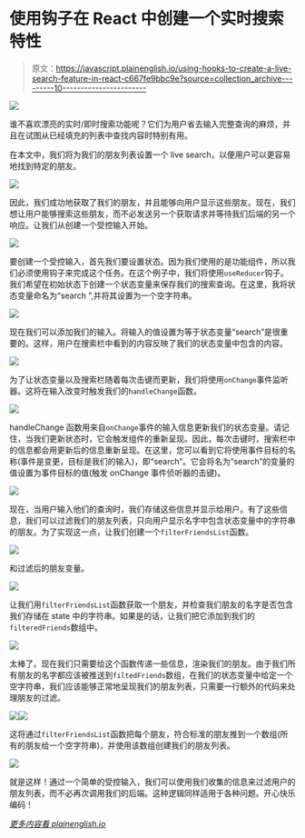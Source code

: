 # 使用钩子在 React 中创建一个实时搜索特性

> 原文：<https://javascript.plainenglish.io/using-hooks-to-create-a-live-search-feature-in-react-c667fe9bbc9e?source=collection_archive---------10----------------------->

![](img/cece1d565478f2bde649d7745eeb5906.png)

谁不喜欢漂亮的实时/即时搜索功能呢？它们为用户省去输入完整查询的麻烦，并且在试图从已经填充的列表中查找内容时特别有用。

在本文中，我们将为我们的朋友列表设置一个 live search，以便用户可以更容易地找到特定的朋友。

![](img/0bc9fba091f1b93f5a601a5c19bf2944.png)

因此，我们成功地获取了我们的朋友，并且能够向用户显示这些朋友。现在，我们想让用户能够搜索这些朋友，而不必发送另一个获取请求并等待我们后端的另一个响应。让我们从创建一个受控输入开始。

![](img/3deb117f5b9d12177202dbd8e89a41a8.png)

要创建一个受控输入，首先我们要设置状态。因为我们使用的是功能组件，所以我们必须使用钩子来完成这个任务。在这个例子中，我们将使用`useReducer`钩子。我们希望在初始状态下创建一个状态变量来保存我们的搜索查询。在这里，我将状态变量命名为“search ”,并将其设置为一个空字符串。

![](img/53c64f46a7e8175e3e1d14b1e5c6976a.png)

现在我们可以添加我们的输入。将输入的值设置为等于状态变量“search”是很重要的。这样，用户在搜索栏中看到的内容反映了我们的状态变量中包含的内容。

![](img/3396360630a0a1e0d8db4ee11755312e.png)

为了让状态变量以及搜索栏随着每次击键而更新，我们将使用`onChange`事件监听器。这将在输入改变时触发我们的`handleChange`函数。

![](img/4896d909271289ee1caf2833452b335b.png)

handleChange 函数用来自`onChange`事件的输入信息更新我们的状态变量。请记住，当我们更新状态时，它会触发组件的重新呈现。因此，每次击键时，搜索栏中的信息都会用更新后的信息重新呈现。在这里，您可以看到它将使用事件目标的名称(事件是变更，目标是我们的输入)，即“search”。它会将名为“search”的变量的值设置为事件目标的值(触发 onChange 事件侦听器的击键)。

![](img/6057eb4392f70ffac079dd4d85ca2b43.png)

现在，当用户输入他们的查询时，我们存储这些信息并显示给用户。有了这些信息，我们可以过滤我们的朋友列表，只向用户显示名字中包含状态变量中的字符串的朋友。为了实现这一点，让我们创建一个`filterFriendsList`函数。

![](img/6a6117de558d531c8b590dd9fbd6ec48.png)

和过滤后的朋友变量。

![](img/3669fc6bcfe58cf6ac70b9ad0e04c042.png)

让我们用`filterFriendsList`函数获取一个朋友，并检查我们朋友的名字是否包含我们存储在 state 中的字符串。如果是的话，让我们把它添加到我们的`filteredFriends`数组中。

![](img/6fde55c56b7f1e41cdb3240d61a66394.png)

太棒了。现在我们只需要给这个函数传递一些信息，渲染我们的朋友。由于我们所有朋友的名字都应该被推送到`filtedFriends`数组，在我们的状态变量中给定一个空字符串，我们应该能够正常地呈现我们的朋友列表，只需要一行额外的代码来处理朋友的过滤。

![](img/b82c3ce6b2c48f6646a87330bd9b71ec.png)![](img/0783eeae0a747512fe9880749ba6aae1.png)

这将通过`filterFriendsList`函数把每个朋友，符合标准的朋友推到一个数组(所有的朋友给一个空字符串)，并使用该数组创建我们的朋友列表。

![](img/9b33bc6e0f0b3937cab8ad836ed17678.png)

就是这样！通过一个简单的受控输入，我们可以使用我们收集的信息来过滤用户的朋友列表，而不必再次调用我们的后端。这种逻辑同样适用于各种问题。开心快乐编码！

[*更多内容看 plainenglish.io*](http://plainenglish.io/)